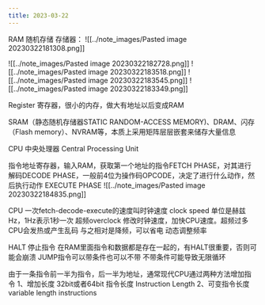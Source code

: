 ```yaml
---
title: 2023-03-22
---
```


RAM 随机存储
存储器：
![[../note_images/Pasted image 20230322181308.png]]

![[../note_images/Pasted image 20230322182728.png]]
![[../note_images/Pasted image 20230322183518.png]]
![[../note_images/Pasted image 20230322183545.png]]
![[../note_images/Pasted image 20230322183349.png]]

Register 寄存器，很小的内存，做大有地址以后变成RAM

SRAM（静态随机存储器STATIC RANDOM-ACCESS MEMORY)、DRAM、闪存（Flash memory）、NVRAM等，本质上采用矩阵层层嵌套来储存大量信息

CPU 中央处理器 Central Processing Unit

指令地址寄存器，输入RAM，获取第一个地址的指令FETCH PHASE，对其进行解码DECODE PHASE，一般前4位为操作码OPCODE，决定了进行什么动作，然后执行动作 EXECUTE PHASE
![[../note_images/Pasted image 20230322184835.png]]

CPU 一次fetch-decode-execute的速度叫时钟速度 clock speed 单位是赫兹Hz，1Hz表示1秒一次
超频overclock 修改时钟速度，加快CPU速度。超频过多CPU会发热或产生乱码
与之相对是降频，可以省电
动态调整频率

HALT 停止指令
在RAM里面指令和数据都是存在一起的，有HALT很重要，否则可能会崩溃
JUMP指令可以带条件也可以不带
不带条件可能导致无限循环

由于一条指令前一半为指令，后一半为地址，通常现代CPU通过两种方法增加指令
1、增加长度 32bit或者64bit 指令长度 Instruction Length
2、可变指令长度 variable length instructions